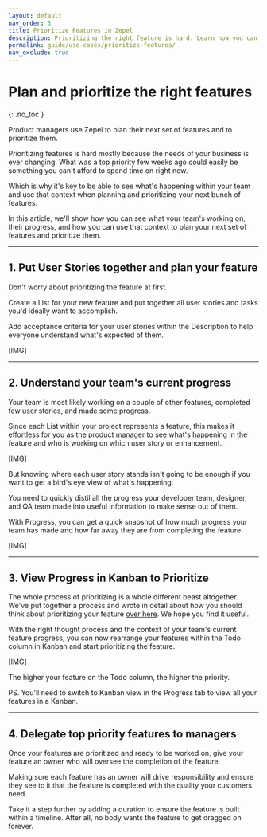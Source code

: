 ```yaml
---
layout: default
nav_order: 3
title: Prioritize Features in Zepel
description: Prioritizing the right feature is hard. Learn how you can plan an entire feature and prioritize on Zepel to help your team build features that move the needle.
permalink: guide/use-cases/prioritize-features/
nav_exclude: true
---
```

# Plan and prioritize the right features
{: .no_toc }

Product managers use Zepel to plan their next set of features and to prioritize them.

Prioritizing features is hard mostly because the needs of your business is ever changing. What was a top priority few weeks ago could easily be something you can't afford to spend time on right now. 

Which is why it's key to be able to see what's happening within your team and use that context when planning and prioritizing your next bunch of features.

In this article, we'll show how you can see what your team's working on, their progress, and how you can use that context to plan your next set of features and prioritize them.

---

## 1. Put User Stories together and plan your feature

Don't worry about prioritizing the feature at first. 

Create a List for your new feature and put together all user stories and tasks you'd ideally want to accomplish.

Add acceptance criteria for your user stories within the Description to help everyone understand what's expected of them.

[IMG]

---

## 2. Understand your team's current progress

Your team is most likely working on a couple of other features, completed few user stories, and made some progress.

Since each List within your project represents a feature, this makes it effortless for you as the product manager to see what's happening in the feature and who is working on which user story or enhancement.

[IMG]

But knowing where each user story stands isn't going to be enough if you want to get a bird's eye view of what's happening. 

You need to quickly distil all the progress your developer team, designer, and QA team made into useful information to make sense out of them.

With Progress, you can get a quick snapshot of how much progress your team has made and how far away they are from completing the feature.

[IMG]

---

## 3. View Progress in Kanban to Prioritize

The whole process of prioritizing is a whole different beast altogether. We've put together a process and wrote in detail about how you should think about prioritizing your feature [over here](https://blog.zepel.io/prioritize-product-feature-backlog/). We hope you find it useful.

With the right thought process and the context of your team's current feature progress, you can now rearrange your features within the Todo column in Kanban and start prioritizing the feature.

[IMG]

The higher your feature on the Todo column, the higher the priority. 

PS. You'll need to switch to Kanban view in the Progress tab to view all your features in a Kanban.

---

## 4. Delegate top priority features to managers

Once your features are prioritized and ready to be worked on, give your feature an owner who will oversee the completion of the feature. 

Making sure each feature has an owner will drive responsibility and ensure they see to it that the feature is completed with the quality your customers need.

Take it a step further by adding a duration to ensure the feature is built within a timeline. After all, no body wants the feature to get dragged on forever.